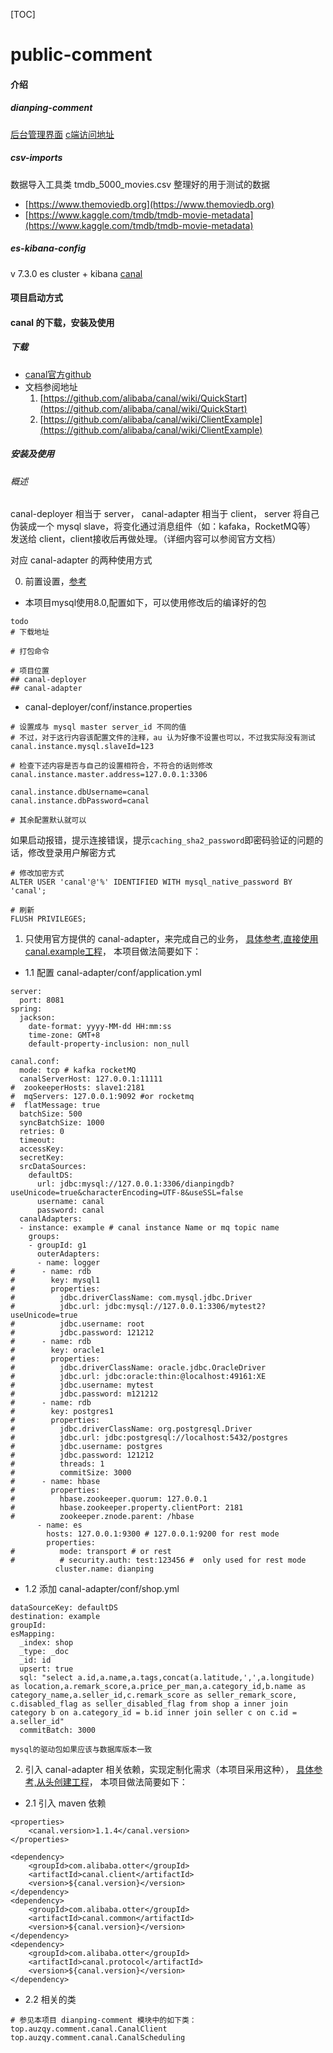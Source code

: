 [TOC]

# public-comment

#### 介绍

##### dianping-comment

[后台管理界面](http://localhost:8010/admin/seller/index)
[c端访问地址](http://localhost:8010/static/index.html)

##### csv-imports

数据导入工具类
tmdb_5000_movies.csv 整理好的用于测试的数据

- [https://www.themoviedb.org](https://www.themoviedb.org)
- [https://www.kaggle.com/tmdb/tmdb-movie-metadata](https://www.kaggle.com/tmdb/tmdb-movie-metadata)

##### es-kibana-config
v 7.3.0
es cluster + kibana
[canal](https://github.com/alibaba/canal)

#### 项目启动方式

#### canal 的下载，安装及使用

##### 下载

- [canal官方github](git@github.com:alibaba/canal.git)
- 文档参阅地址
    1. [https://github.com/alibaba/canal/wiki/QuickStart](https://github.com/alibaba/canal/wiki/QuickStart)
    2. [https://github.com/alibaba/canal/wiki/ClientExample](https://github.com/alibaba/canal/wiki/ClientExample)


##### 安装及使用

###### 概述
canal-deployer 相当于 server，
canal-adapter 相当于 client，
server 将自己伪装成一个 mysql slave，将变化通过消息组件（如：kafaka，RocketMQ等）
发送给 client，client接收后再做处理。（详细内容可以参阅官方文档）

对应 canal-adapter 的两种使用方式

0. 前置设置，[参考](https://github.com/alibaba/canal/wiki/QuickStart)

- 本项目mysql使用8.0,配置如下，可以使用修改后的编译好的包
```
todo
# 下载地址

# 打包命令

# 项目位置
## canal-deployer
## canal-adapter

```
- canal-deployer/conf/instance.properties

```
# 设置成与 mysql master server_id 不同的值
# 不过，对于这行内容该配置文件的注释，au 认为好像不设置也可以，不过我实际没有测试
canal.instance.mysql.slaveId=123

# 检查下述内容是否与自己的设置相符合，不符合的话则修改
canal.instance.master.address=127.0.0.1:3306

canal.instance.dbUsername=canal
canal.instance.dbPassword=canal

# 其余配置默认就可以
```

如果启动报错，提示连接错误，提示`caching_sha2_password`即密码验证的问题的话，修改登录用户解密方式
```
# 修改加密方式
ALTER USER 'canal'@'%' IDENTIFIED WITH mysql_native_password BY 'canal';

# 刷新
FLUSH PRIVILEGES;
```

1. 只使用官方提供的 canal-adapter，来完成自己的业务，
[具体参考,直接使用canal.example工程](https://github.com/alibaba/canal/wiki/ClientExample)，
本项目做法简要如下：
- 1.1 配置 canal-adapter/conf/application.yml
```
server:
  port: 8081
spring:
  jackson:
    date-format: yyyy-MM-dd HH:mm:ss
    time-zone: GMT+8
    default-property-inclusion: non_null

canal.conf:
  mode: tcp # kafka rocketMQ
  canalServerHost: 127.0.0.1:11111
#  zookeeperHosts: slave1:2181
#  mqServers: 127.0.0.1:9092 #or rocketmq
#  flatMessage: true
  batchSize: 500
  syncBatchSize: 1000
  retries: 0
  timeout:
  accessKey:
  secretKey:
  srcDataSources:
    defaultDS:
      url: jdbc:mysql://127.0.0.1:3306/dianpingdb?useUnicode=true&characterEncoding=UTF-8&useSSL=false
      username: canal
      password: canal
  canalAdapters:
  - instance: example # canal instance Name or mq topic name
    groups:
    - groupId: g1
      outerAdapters:
      - name: logger
#      - name: rdb
#        key: mysql1
#        properties:
#          jdbc.driverClassName: com.mysql.jdbc.Driver
#          jdbc.url: jdbc:mysql://127.0.0.1:3306/mytest2?useUnicode=true
#          jdbc.username: root
#          jdbc.password: 121212
#      - name: rdb
#        key: oracle1
#        properties:
#          jdbc.driverClassName: oracle.jdbc.OracleDriver
#          jdbc.url: jdbc:oracle:thin:@localhost:49161:XE
#          jdbc.username: mytest
#          jdbc.password: m121212
#      - name: rdb
#        key: postgres1
#        properties:
#          jdbc.driverClassName: org.postgresql.Driver
#          jdbc.url: jdbc:postgresql://localhost:5432/postgres
#          jdbc.username: postgres
#          jdbc.password: 121212
#          threads: 1
#          commitSize: 3000
#      - name: hbase
#        properties:
#          hbase.zookeeper.quorum: 127.0.0.1
#          hbase.zookeeper.property.clientPort: 2181
#          zookeeper.znode.parent: /hbase
      - name: es
        hosts: 127.0.0.1:9300 # 127.0.0.1:9200 for rest mode
        properties:
#          mode: transport # or rest
#          # security.auth: test:123456 #  only used for rest mode
          cluster.name: dianping
```

- 1.2 添加 canal-adapter/conf/shop.yml
```
dataSourceKey: defaultDS
destination: example
groupId: 
esMapping:
  _index: shop
  _type: _doc
  _id: id
  upsert: true
  sql: "select a.id,a.name,a.tags,concat(a.latitude,',',a.longitude) as location,a.remark_score,a.price_per_man,a.category_id,b.name as category_name,a.seller_id,c.remark_score as seller_remark_score, c.disabled_flag as seller_disabled_flag from shop a inner join category b on a.category_id = b.id inner join seller c on c.id = a.seller_id"
  commitBatch: 3000
```

`mysql的驱动包如果应该与数据库版本一致`

2. 引入 canal-adapter 相关依赖，实现定制化需求（本项目采用这种），
[具体参考,从头创建工程](https://github.com/alibaba/canal/wiki/ClientExample)，
本项目做法简要如下：

- 2.1 引入 maven 依赖
```
<properties>
    <canal.version>1.1.4</canal.version>
</properties>
    
<dependency>
    <groupId>com.alibaba.otter</groupId>
    <artifactId>canal.client</artifactId>
    <version>${canal.version}</version>
</dependency>
<dependency>
    <groupId>com.alibaba.otter</groupId>
    <artifactId>canal.common</artifactId>
    <version>${canal.version}</version>
</dependency>
<dependency>
    <groupId>com.alibaba.otter</groupId>
    <artifactId>canal.protocol</artifactId>
    <version>${canal.version}</version>
</dependency>
```

- 2.2 相关的类
```
# 参见本项目 dianping-comment 模块中的如下类：
top.auzqy.comment.canal.CanalClient
top.auzqy.comment.canal.CanalScheduling
```
